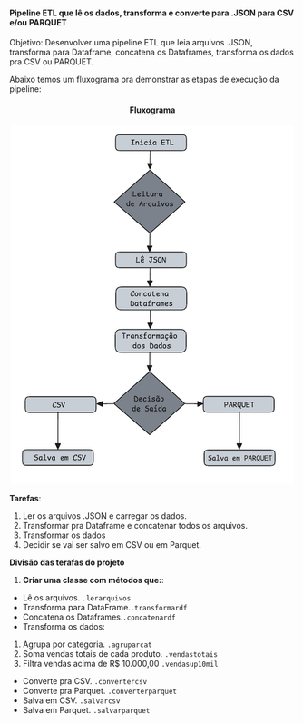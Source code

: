 #### Pipeline ETL que lê os dados, transforma e converte para .JSON para CSV e/ou PARQUET

Objetivo: Desenvolver uma pipeline ETL que leia arquivos .JSON, transforma para Dataframe, concatena os Dataframes, 
transforma os dados pra CSV ou PARQUET.

Abaixo temos um fluxograma pra demonstrar as etapas de execução da pipeline:

<div align="center"> <h4>Fluxograma<h4> </div>

<div align="center"> 
<img src="fluxograma.png" alt="Fluxograma">
</div>

 **Tarefas**:

1. Ler os arquivos .JSON e carregar os dados.
2. Transformar pra Dataframe e concatenar todos os arquivos.
3. Transformar os dados
4. Decidir se vai ser salvo em CSV ou em Parquet.

**Divisão das terafas do projeto**

1. **Criar uma classe com métodos que:**:
    
* Lê os arquivos. `.lerarquivos`
* Transforma para DataFrame.`.transformardf`
* Concatena os Dataframes.`.concatenardf`
* Transforma os dados:
1. Agrupa por categoria. `.agruparcat`
2. Soma vendas totais de cada produto. `.vendastotais`
3. Filtra vendas acima de R$ 10.000,00 `.vendasup10mil`
* Converte pra CSV. `.convertercsv`
* Converte pra Parquet. `.converterparquet`
* Salva em CSV. `.salvarcsv`
* Salva em Parquet. `.salvarparquet`
